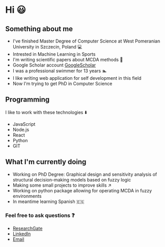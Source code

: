 # Hi :smiley:

## Something about me

- I've finished Master Degree of Computer Science at West Pomeranian University in Szczecin, Poland :computer:
- Intrested in Machine Learning in Sports
- I'm writing scientific papers about MCDA methods :page_with_curl:
- Google Scholar account [GoogleScholar](https://scholar.google.com/citations?hl=pl&user=jeIr65oAAAAJ)
- I was a professional swimmer for 13 years :swimmer:
- I like writing web application for self development in this field
- Now I'm trying to get PhD in Computer Science

## Programming

I like to work with these technologies :arrow_down:

- JavaScript
- Node.js
- React
- Python
- GIT

## What I'm currently doing

- Working on PhD Degree: Graphical design and sensitivity analysis of structural decision-making models based on fuzzy logic
- Making some small projects to improve skills :arrow_upper_right:
- Working on python package allowing for operating MCDA in fuzzy environments
- In meantime learning Spanish :es:

### Feel free to ask questions :question:

- [ResearchGate](https://www.researchgate.net/profile/Jakub-Wieckowski?ev=hdr_xprf)
- [LinkedIn](https://www.linkedin.com/in/jakubwieckowski/)
- [Email](mailto:kubaw1@onet.eu)

<!--
**jwieckowski/jwieckowski** is a ✨ _special_ ✨ repository because its `README.md` (this file) appears on your GitHub profile.

Here are some ideas to get you started:

- 🔭 I’m currently working on ...
- 🌱 I’m currently learning ...
- 👯 I’m looking to collaborate on ...
- 🤔 I’m looking for help with ...
- 💬 Ask me about ...
- 📫 How to reach me: ...
- 😄 Pronouns: ...
- ⚡ Fun fact: ...
-->

